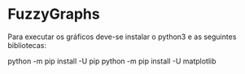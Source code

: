 # FuzzyGraphs

Para executar os gráficos deve-se instalar o python3 e as seguintes bibliotecas:

python -m pip install -U pip
python -m pip install -U matplotlib
